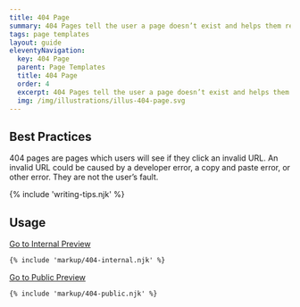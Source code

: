 ```yaml
---
title: 404 Page
summary: 404 Pages tell the user a page doesn’t exist and helps them recover.
tags: page templates
layout: guide
eleventyNavigation:
  key: 404 Page
  parent: Page Templates
  title: 404 Page
  order: 4
  excerpt: 404 Pages tell the user a page doesn’t exist and helps them recover.
  img: /img/illustrations/illus-404-page.svg
---
```


## Best Practices

404 pages are pages which users will see if they click an invalid URL. An invalid URL could be caused by a developer error, a copy and paste error, or other error. They are not the user’s fault.

{% include 'writing-tips.njk' %}

## Usage

<a class="btn btn-primary" href="/page-templates/404-page-internal/" target="_blank">Go to Internal Preview</a>

``` html
{% include 'markup/404-internal.njk' %}
```

<a class="btn btn-primary" href="/page-templates/404-page-public/" target="_blank">Go to Public Preview</a>

``` html
{% include 'markup/404-public.njk' %}
```
